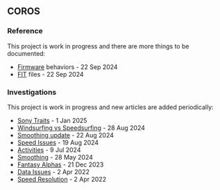 ## COROS

### Reference

This project is work in progress and there are more things to be documented:

- [Firmware](firmware/README.md) behaviors - 22 Sep 2024
- [FIT](fit/README.md) files - 22 Sep 2024



### Investigations

This project is work in progress and new articles are added periodically:

- [Sony Traits](sony/README.md) - 1 Jan 2025
- [Windsurfing vs Speedsurfing](windsurfing/README.md) - 28 Aug 2024
- [Smoothing update](smoothing/update.md) - 22 Aug 2024
- [Speed Issues](doppler/README.md) - 19 Aug 2024
- [Activities](activities/README.md) - 9 Jul 2024
- [Smoothing](smoothing/README.md) - 28 May 2024
- [Fantasy Alphas](alpha/README.md) - 21 Dec 2023
- [Data Issues](issues/README.md) - 2 Apr 2022
- [Speed Resolution](resolution/README.md) - 2 Apr 2022

